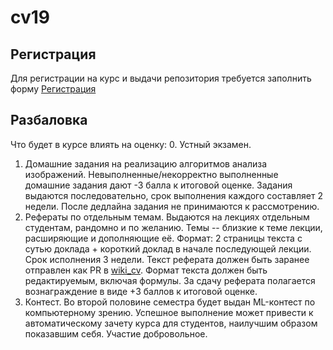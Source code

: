 # cv19

## Регистрация
Для регистрации на курс и выдачи репозитория требуется заполнить форму [Регистрация](https://airtable.com/shrHBM7MJBOtLhZjE)

## Разбаловка

Что будет в курсе влиять на оценку:
0. Устный экзамен.
1. Домашние задания на реализацию алгоритмов анализа изображений. Невыполненные/некорректно выполненные домашние задания дают -3 балла к итоговой оценке.
Задания выдаются последовательно, срок выполнения каждого составляет 2 недели. После дедлайна задания не принимаются к рассмотрению.
2. Рефераты по отдельным темам. Выдаются на лекциях отдельным студентам, рандомно и по желанию. Темы -- близкие к теме лекции, расширяющие и дополняющие её. Формат: 2 страницы текста с сутью доклада + короткий доклад в начале последующей лекции. Срок исполнения 3 недели. Текст реферата должен быть заранее отправлен как PR в [wiki_cv](https://github.com/miptcv/wiki_cv). Формат текста должен быть редактируемым, включая формулы. За сдачу реферата полагается вознаграждение в виде +3 баллов к итоговой оценке.
3. Контест. Во второй половине семестра будет выдан ML-контест по компьютерному зрению. Успешное выполнение может привести к автоматическому зачету курса для студентов, наилучшим образом показавшим себя. Участие добровольное.
